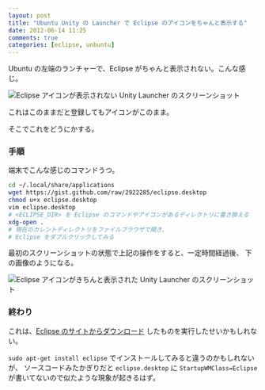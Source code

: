 ```yaml
---
layout: post
title: "Ubuntu Unity の Launcher で Eclipse のアイコンをちゃんと表示する"
date: 2012-06-14 11:25
comments: true
categories: [eclipse, unbuntu]
---
```


Ubuntu の左端のランチャーで、Eclipse がちゃんと表示されない。こんな感じ。

![Eclipse アイコンが表示されない Unity Launcher のスクリーンショット](/assets/2012/06/unknown_icon_eclipse.png)

これはこのままだと登録してもアイコンがこのまま。

そこでこれをどうにかする。


### 手順

端末でこんな感じのコマンドうつ。

```sh
cd ~/.local/share/applications
wget https://gist.github.com/raw/2922285/eclipse.desktop
chmod u+x eclipse.desktop
vim eclipse.desktop
# <ECLIPSE_DIR> を Eclipse のコマンドやアイコンがあるディレクトリに書き換える
xdg-open .
# 現在のカレントディレクトリをファイルブラウザで開き、
# Eclipse をダブルクリックしてみる
```

最初のスクリーンショットの状態で上記の操作をすると、一定時間経過後、
下の画像のようになる。

![Eclipse アイコンがきちんと表示された Unity Launcher のスクリーンショット](/assets/2012/06/known_icon_eclipse.png)


### 終わり

これは、[Eclipse のサイトからダウンロード](http://www.eclipse.org/downloads/)
したものを実行したせいかもしれない。

`sudo apt-get install eclipse` でインストールしてみると違うのかもしれないが、
ソースコードみたかぎりだと `eclipse.desktop` に `StartupWMClass=Eclipse`
が書いてないので似たような現象が起きるはず。
